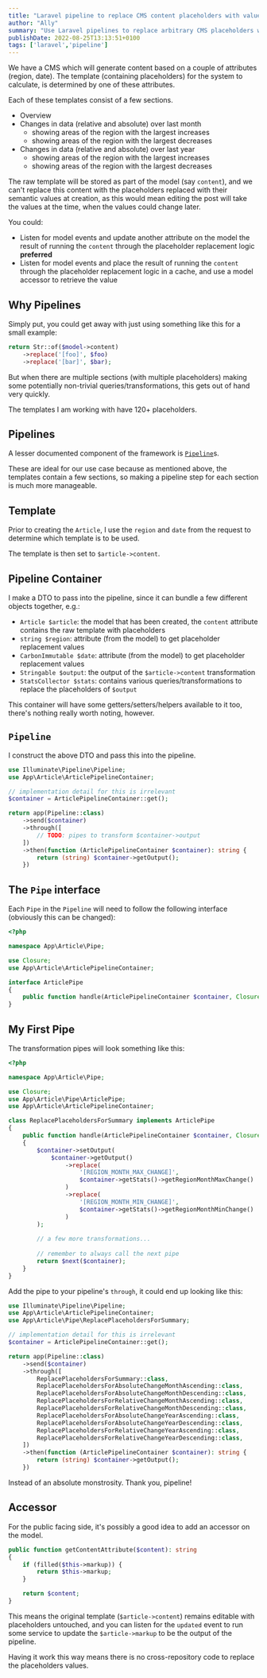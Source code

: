 ```yaml
---
title: "Laravel pipeline to replace CMS content placeholders with values"
author: "Ally"
summary: "Use Laravel pipelines to replace arbitrary CMS placeholders with computed values using a model's accessor"
publishDate: 2022-08-25T13:13:51+0100
tags: ['laravel','pipeline']
---
```


We have a CMS which will generate content based on a couple of attributes (region, date). The template (containing placeholders) for the system to calculate, is determined by one of these attributes.

Each of these templates consist of a few sections.

* Overview
* Changes in data (relative and absolute) over last month
  * showing areas of the region with the largest increases
  * showing areas of the region with the largest decreases
* Changes in data (relative and absolute) over last year
  * showing areas of the region with the largest increases
  * showing areas of the region with the largest decreases

The raw template will be stored as part of the model (say `content`), and we can't replace this content with the placeholders replaced with their semantic values at creation, as this would mean editing the post will take the values at the time, when the values could change later.

You could:

* Listen for model events and update another attribute on the model the result of running the `content` through the placeholder replacement logic **preferred**
* Listen for model events and place the result of running the `content` through the placeholder replacement logic in a cache, and use a model accessor to retrieve the value

## Why Pipelines

Simply put, you could get away with just using something like this for a small example:

```php
return Str::of($model->content)
    ->replace('[foo]', $foo)
    ->replace('[bar]', $bar);
```

But when there are multiple sections (with multiple placeholders) making some potentially non-trivial queries/transformations, this gets out of hand very quickly.

The templates I am working with have 120+ placeholders.

## Pipelines

A lesser documented component of the framework is [`Pipeline`](https://jeffochoa.me/understanding-laravel-pipelines)s.

These are ideal for our use case because as mentioned above, the templates contain a few sections, so making a pipeline step for each section is much more manageable.

## Template

Prior to creating the `Article`, I use the `region` and `date` from the request to determine which template is to be used.

The template is then set to `$article->content`.

## Pipeline Container

I make a DTO to pass into the pipeline, since it can bundle a few different objects together, e.g.:

* `Article $article`: the model that has been created, the `content` attribute contains the raw template with placeholders
* `string $region`: attribute (from the model) to get placeholder replacement values
* `CarbonImmutable $date`: attribute (from the model) to get placeholder replacement values
* `Stringable $output`: the output of the `$article->content` transformation
* `StatsCollector $stats`: contains various queries/transformations to replace the placeholders of `$output`

This container will have some getters/setters/helpers available to it too, there's nothing really worth noting, however.

## `Pipeline`

I construct the above DTO and pass this into the pipeline.

```php
use Illuminate\Pipeline\Pipeline;
use App\Article\ArticlePipelineContainer;

// implementation detail for this is irrelevant
$container = ArticlePipelineContainer::get();

return app(Pipeline::class)
    ->send($container)
    ->through([
        // TODO: pipes to transform $container->output
    ])
    ->then(function (ArticlePipelineContainer $container): string {
        return (string) $container->getOutput();
    })
```

## The `Pipe` interface

Each `Pipe` in the `Pipeline` will need to follow the following interface (obviously this can be changed):

```php
<?php

namespace App\Article\Pipe;

use Closure;
use App\Article\ArticlePipelineContainer;

interface ArticlePipe
{
    public function handle(ArticlePipelineContainer $container, Closure $next);
}
```

## My First Pipe

The transformation pipes will look something like this:

```php
<?php

namespace App\Article\Pipe;

use Closure;
use App\Article\Pipe\ArticlePipe;
use App\Article\ArticlePipelineContainer;

class ReplacePlaceholdersForSummary implements ArticlePipe
{
    public function handle(ArticlePipelineContainer $container, Closure $next)
    {
        $container->setOutput(
            $container->getOutput()
                ->replace(
                    '[REGION_MONTH_MAX_CHANGE]',
                    $container->getStats()->getRegionMonthMaxChange()
                )
                ->replace(
                    '[REGION_MONTH_MIN_CHANGE]',
                    $container->getStats()->getRegionMonthMinChange()
                )
        );
        
        // a few more transformations...
        
        // remember to always call the next pipe
        return $next($container);
    }
}
```

Add the pipe to your pipeline's `through`, it could end up looking like this:

```php
use Illuminate\Pipeline\Pipeline;
use App\Article\ArticlePipelineContainer;
use App\Article\Pipe\ReplacePlaceholdersForSummary;

// implementation detail for this is irrelevant
$container = ArticlePipelineContainer::get();

return app(Pipeline::class)
    ->send($container)
    ->through([
        ReplacePlaceholdersForSummary::class,
        ReplacePlaceholdersForAbsoluteChangeMonthAscending::class,
        ReplacePlaceholdersForAbsoluteChangeMonthDescending::class,
        ReplacePlaceholdersForRelativeChangeMonthAscending::class,
        ReplacePlaceholdersForRelativeChangeMonthDescending::class,
        ReplacePlaceholdersForAbsoluteChangeYearAscending::class,
        ReplacePlaceholdersForAbsoluteChangeYearDescending::class,
        ReplacePlaceholdersForRelativeChangeYearAscending::class,
        ReplacePlaceholdersForRelativeChangeYearDescending::class,
    ])
    ->then(function (ArticlePipelineContainer $container): string {
        return (string) $container->getOutput();
    })
```

Instead of an absolute monstrosity. Thank you, pipeline!

## Accessor

For the public facing side, it's possibly a good idea to add an accessor on the model.

```php
public function getContentAttribute($content): string
{
    if (filled($this->markup)) {
        return $this->markup;
    }

    return $content;
}
```

This means the original template (`$article->content`) remains editable with placeholders untouched, and you can listen for the `updated` event to run some service to update the `$article->markup` to be the output of the pipeline.

Having it work this way means there is no cross-repository code to replace the placeholders values.
